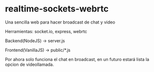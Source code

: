 # realtime-sockets-webrtc
Una sencilla web para hacer broadcast de chat y video


Herramientas: socket.io, express, webrtc

Backend(NodeJS) -> server.js

Frontend(VanillaJS) -> public/*.js

Por ahora solo funciona el chat en broadcast, en un futuro estará lista la opcion de videollamada.
